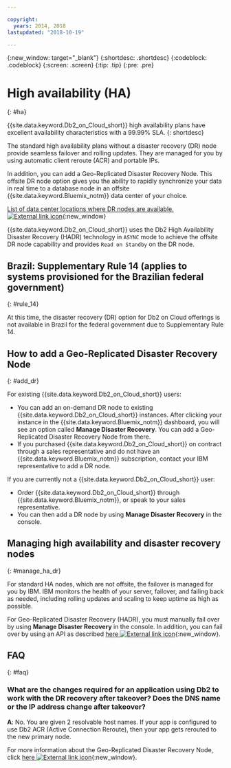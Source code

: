 ```yaml
---

copyright:
  years: 2014, 2018
lastupdated: "2018-10-19"

---
```


<!-- Attribute definitions --> 
{:new_window: target="_blank"}
{:shortdesc: .shortdesc}
{:codeblock: .codeblock}
{:screen: .screen}
{:tip: .tip}
{:pre: .pre}

# High availability (HA)
{: #ha}

{{site.data.keyword.Db2_on_Cloud_short}} high availability plans have excellent availability characteristics with a 99.99% SLA. 
{: shortdesc}

The standard high availability plans without a disaster recovery (DR) node provide seamless failover and rolling updates. They are managed for you by using automatic client reroute (ACR) and portable IPs.

In addition, you can add a Geo-Replicated Disaster Recovery Node. This offsite DR node option gives you the ability to rapidly synchronize your data in real time to a database node in an offsite {{site.data.keyword.Bluemix_notm}} data center of your choice. 

[List of data center locations where DR nodes are available. ![External link icon](../../icons/launch-glyph.svg "External link icon")](https://developer.ibm.com/answers/questions/366888/what-locations-cities-or-countries-is-dashdb-avail.html){:new_window}

{{site.data.keyword.Db2_on_Cloud_short}} uses the Db2 High Availability Disaster Recovery (HADR) technology in `ASYNC` mode to achieve the offsite DR node capability and provides `Read on Standby` on the DR node.

## **Brazil: Supplementary Rule 14** (applies to systems provisioned for the Brazilian federal government)
{: #rule_14}

At this time, the disaster recovery (DR) option for Db2 on Cloud offerings is not available in Brazil for the federal government due to Supplementary Rule 14.

## How to add a Geo-Replicated Disaster Recovery Node
{: #add_dr}

For existing {{site.data.keyword.Db2_on_Cloud_short}} users:
 * You can add an on-demand DR node to existing {{site.data.keyword.Db2_on_Cloud_short}} instances. After clicking your instance in the {{site.data.keyword.Bluemix_notm}} dashboard, you will see an option called **Manage Disaster Recovery**. You can add a Geo-Replicated Disaster Recovery Node from there.
 * If you purchased {{site.data.keyword.Db2_on_Cloud_short}} on contract through a sales representative and do not have an {{site.data.keyword.Bluemix_notm}} subscription, contact your IBM representative to add a DR node.

If you are currently not a {{site.data.keyword.Db2_on_Cloud_short}} user:
 * Order {{site.data.keyword.Db2_on_Cloud_short}} through {{site.data.keyword.Bluemix_notm}}, or speak to your sales representative.
 * You can then add a DR node by using **Manage Disaster Recovery** in the console.
<!--- Through the web console, you can also add a disaster recovery (DR) node located in a datacenter of your choice. -->

## Managing high availability and disaster recovery nodes
{: #manage_ha_dr}

For standard HA nodes, which are not offsite, the failover is managed for you by IBM. IBM monitors the health of your server, failover, and failing back as needed, including rolling updates and scaling to keep uptime as high as possible.

For Geo-Replicated Disaster Recovery (HADR), you must manually fail over by using **Manage Disaster Recovery** in the console. In addition, you can fail over by using an API as described [here ![External link icon](../../icons/launch-glyph.svg "External link icon")](https://developer.ibm.com/answers/questions/457901/where-can-i-find-api-documentation-for-db2-on-clou.html){:new_window}.

## FAQ
{: #faq}

### What are the changes required for an application using Db2 to work with the DR recovery after takeover? Does the DNS name or the IP address change after takeover?

**A**: No. You are given 2 resolvable host names. If your app is configured to use Db2 ACR (Active Connection Reroute), then your app gets rerouted to the new primary node.

For more information about the Geo-Replicated Disaster Recovery Node, click [here ![External link icon](../../icons/launch-glyph.svg "External link icon")](https://developer.ibm.com/answers/questions/458385/frequently-asked-questions-for-db2-on-cloud-hadr-g.html){:new_window}.
